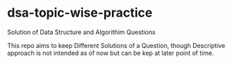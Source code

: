 # dsa-topic-wise-practice
Solution of Data Structure and Algorithim Questions

This repo aims to keep Different Solutions of a Question, though Descriptive approach is not intended as of now but can be kep at later point of time. 
